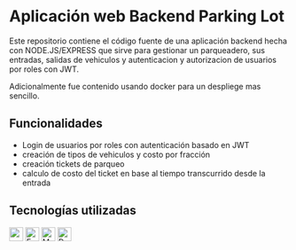 # Aplicación web Backend Parking Lot

Este repositorio contiene el código fuente de una aplicación backend hecha con NODE.JS/EXPRESS que sirve para gestionar un parqueadero, sus entradas, salidas de vehiculos y autenticacion y autorizacion de usuarios por roles con JWT.

Adicionalmente fue contenido usando docker para un despliege mas sencillo.

## Funcionalidades
- Login de usuarios por roles con autenticación basado en JWT
- creación de tipos de vehiculos y costo por fracción
- creación tickets de parqueo
- calculo de costo del ticket en base al tiempo transcurrido desde la entrada

## Tecnologías utilizadas
<p align="left">
    <img src="https://www.svgrepo.com/show/303360/nodejs-logo.svg" alt="node.js" width="25" height="25" />
    <img src="https://static.cdnlogo.com/logos/e/23/express.svg" alt="Express" width="25" height="25" />
    <img src="https://www.svgrepo.com/show/373845/mongo.svg" alt="Mongo DB" width="25" height="25" />
    <img src="https://www.svgrepo.com/show/452192/docker.svg" alt="Docker" width="25" height="25" />
</p>